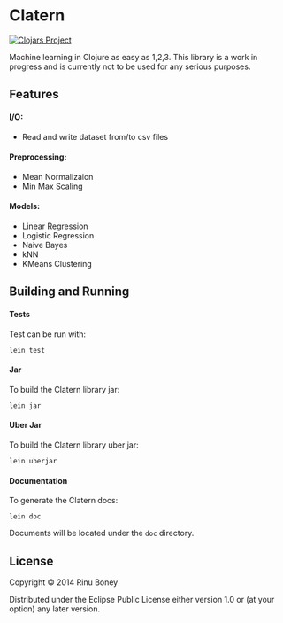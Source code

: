 # Clatern

[![Clojars Project](http://clojars.org/clatern/latest-version.svg)](http://clojars.org/clatern)

Machine learning in Clojure as easy as 1,2,3. This library is a work in progress and is currently not to be used for any serious purposes.

## Features

#### I/O:
- Read and write dataset from/to csv files

#### Preprocessing:
- Mean Normalizaion
- Min Max Scaling

#### Models:
- Linear Regression
- Logistic Regression
- Naive Bayes
- kNN
- KMeans Clustering

## Building and Running

#### Tests
Test can be run with:

    lein test

#### Jar
To build the Clatern library jar:

    lein jar

#### Uber Jar
To build the Clatern library uber jar:

    lein uberjar

#### Documentation
To generate the Clatern docs:

    lein doc

Documents will be located under the `doc` directory.

## License

Copyright © 2014 Rinu Boney

Distributed under the Eclipse Public License either version 1.0 or (at
your option) any later version.
